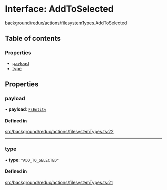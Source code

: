 # Interface: AddToSelected

[background/redux/actions/filesystemTypes](../wiki/background.redux.actions.filesystemTypes).AddToSelected

## Table of contents

### Properties

- [payload](../wiki/background.redux.actions.filesystemTypes.AddToSelected#payload)
- [type](../wiki/background.redux.actions.filesystemTypes.AddToSelected#type)

## Properties

### payload

• **payload**: [`FsEntity`](../wiki/background.api.filesystemTypes.FsEntity)

#### Defined in

[src/background/redux/actions/filesystemTypes.ts:22](https://github.com/ExperimentsByFileFighter/WebApp-PoC-technical-Documentation/blob/5171d3e/src/background/redux/actions/filesystemTypes.ts#L22)

___

### type

• **type**: ``"ADD_TO_SELECTED"``

#### Defined in

[src/background/redux/actions/filesystemTypes.ts:21](https://github.com/ExperimentsByFileFighter/WebApp-PoC-technical-Documentation/blob/5171d3e/src/background/redux/actions/filesystemTypes.ts#L21)
